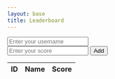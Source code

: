 ```yaml
---
layout: base
title: Leaderboard
---
```

<!-- 
Get Method:
https://ige-backend.stu.nighthawkcodingsociety.com/api/quizleaders/ 

Post Method:
https://ige-backend.stu.nighthawkcodingsociety.com/api/quizleaders/post/{name}/{score}
-->

<div>
    <input type="text" id="username" placeholder="Enter your username">
    <br>
    <input type="text" id="score" placeholder="Enter your score">
    <button id="create-btn">Add</button>
</div>


  <div>
    <section class="team1">
      <main id="content" class="main-content" role="main">
        <table id="stock">
          <thead>
            <tr>
              <th>ID</th>
              <th>Name</th>
              <th>Score</th>
            </tr>
          </thead>
          <tbody id="result">
          </tbody>
        </table>
      </main>
    </section>
  </div>

  <br>
  <br>
  <br>

<!-- Getting leaderboard data -->
<script>
  const resultContainer = document.getElementById("result");
  const leaderboardUrl = "http://localhost:8085/api/quizleaders/";
  const controller = new AbortController();
  const signal = controller.signal;

  async function fetchLeaderboard() {
    try {
      const response = await fetch(leaderboardUrl, {
        method: 'GET',
        signal: signal,
        mode: 'cors'
      });

      if (!response.ok) {
        throw new Error('Network response was not ok: ' + response.statusText);
      }

      const data = await response.json();
      data.forEach(row => addRow(row));
    } catch (error) {
      if (error.name === 'AbortError') {
        resultContainer.innerHTML += `<div>Error: Request timed out</div>`;
      } else {
        resultContainer.innerHTML += `<div>Error: Could not retrieve leaderboard data</div>`;
      }
    } 
  }

  function addRow(rowData) {
    const tr = document.createElement("tr");
    Object.values(rowData).forEach(val => {
      const td = document.createElement("td");
      td.textContent = val;
      tr.appendChild(td);
    });
    resultContainer.appendChild(tr);
  }

  document.addEventListener('DOMContentLoaded', fetchLeaderboard);
</script>





<script>
  // Event listener for posting new leaderboard entries
  const addButton = document.getElementById("create-btn");
  addButton.addEventListener('click', () => postLeaderboardEntry());

  async function postLeaderboardEntry() {
    const username = document.getElementById("username").value;
    console.log(username)
    const score = document.getElementById("score").value;
c   onsole.log(score)
    const postUrl = `http://localhost:8085/api/quizleaders/post/${encodeURIComponent(username)}/${encodeURIComponent(score)}`;

    try {
      const response = await fetch(postUrl, {
        method: 'POST',
        signal: signal,
        mode: 'cors',
        headers: {
                        'Content-Type': 'application/json',
                        'Authorization': 'Bearer my-token'
        }
      });

      if (!response.ok) {
        throw new Error('Network response was not ok');
      }

      const postResponse = await response.json();
      console.log('Posted successfully:', postResponse);
      fetchLeaderboard(); // Refresh the leaderboard
    } catch (error) {
      if (error.name === 'AbortError') {
        console.error('Error: Request timed out');
      } else {
        console.error('Error posting data:', error);
      }
    }
  }
</script>